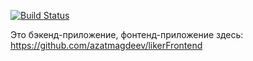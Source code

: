 [![Build Status](https://travis-ci.org/azatmagdeev/likerBackend.svg?branch=master)](https://travis-ci.org/azatmagdeev/likerBackend)

Это бэкенд-приложение, фонтенд-приложение здесь:
https://github.com/azatmagdeev/likerFrontend
